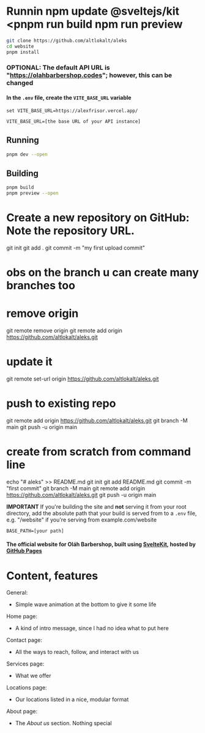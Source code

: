
# Runnin npm update @sveltejs/kit  <pnpm run build npm run preview
```sh
git clone https://github.com/altlokalt/aleks
cd website
pnpm install
```

### OPTIONAL: The default API URL is "https://olahbarbershop.codes"; however, this can be changed

#### In the `.env` file, create the `VITE_BASE_URL` variable
```env
set VITE_BASE_URL=https://alexfrisor.vercel.app/

VITE_BASE_URL=[the base URL of your API instance]
```

## Running
```sh
pnpm dev --open
```

## Building
```sh
pnpm build
pnpm preview --open
```
# Create a new repository on GitHub: Note the repository URL.

git init
git add .
git commit -m "my first upload commit"
# obs on the branch u can create many branches too
# remove origin
git remote remove origin
git remote add origin https://github.com/altlokalt/aleks.git
# update it
git remote set-url origin https://github.com/altlokalt/aleks.git
# push to existing repo
git remote add origin https://github.com/altlokalt/aleks.git
git branch -M main
git push -u origin main

# create from scratch from command line
echo "# aleks" >> README.md
git init
git add README.md
git commit -m "first commit"
git branch -M main
git remote add origin https://github.com/altlokalt/aleks.git
git push -u origin main





**IMPORTANT** If you're building the site and **not** serving it from your root directory, add the absolute path that your build is served from to a `.env` file, e.g. "/website" if you're serving from example.com/website
```env
BASE_PATH=[your path]
```
#### The official website for Oláh Barbershop, built using [SvelteKit](https://kit.svelte.dev), hosted by [GitHub Pages](https://pages.github.com)

# Content, features
General:
- Simple wave animation at the bottom to give it some life

Home page:
- A kind of intro message, since I had no idea what to put here

Contact page:
- All the ways to reach, follow, and interact with us

Services page:
- What we offer

Locations page:
- Our locations listed in a nice, modular format

About page:
- The *About us* section. Nothing special
